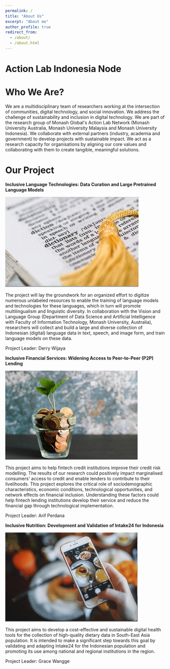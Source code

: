 ```yaml
---
permalink: /
title: "About Us"
excerpt: "About me"
author_profile: true
redirect_from: 
  - /about/
  - /about.html
---
```


Action Lab Indonesia Node
======

Who We Are?
======

We are a multidisciplinary team of researchers working at the intersection of communities, digital technology, and social innovation. We address the challenge of sustainability and inclusion in digital technology. We are part of the research group of Monash Global's Action Lab Network (Monash University Australia, Monash University Malaysia and Monash University Indonesia). We collaborate with external partners (industry, academia and government) to develop projects with sustainable impact. We act as a research capacity for organisations by aligning our core values and collaborating with them to create tangible, meaningful solutions.

Our Project
======

**Inclusive Language Technologies: Data Curation and Large Pretrained Language Models**

![Inclusive Language](/images/InclusiveLanguage.jpg)

The project will lay the groundwork for an organized effort to digitize numerous unlabeled resources to enable the training of language models and technologies for these languages, which in turn will promote multilingualism and linguistic diversity. In collaboration with the Vision and Language Group (Department of Data Science and Artificial Intelligence with Faculty of Information Technology, Monash University, Australia), researchers will collect and build a large and diverse collection of Indonesian (digital) language data in text, speech, and image form, and train language models on these data.

Project Leader: Derry Wijaya

**Inclusive Financial Services: Widening Access to Peer-to-Peer (P2P) Lending**

![Inclusive Finance](/images/InclusiveFinance.jpg)

This project aims to help fintech credit institutions improve their credit risk modelling. The results of our research could positively impact marginalised consumers' access to credit and enable lenders to contribute to their livelihoods. This project explores the critical role of sociodemographic characteristics, economic conditions, technological opportunities, and network effects on financial inclusion. Understanding these factors could help fintech lending institutions develop their service and reduce the financial gap through technological implementation.

Project Leader: Arif Perdana

**Inclusive Nutrition: Development and Validation of Intake24 for Indonesia**

![Inclusive Nutrition](/images/InclusiveNutrition.jpg)

This project aims to develop a cost-effective and sustainable digital health tools for the collection of high-quality dietary data in South-East Asia population. It is intended to make a significant step towards this goal by validating and adapting Intake24 for the Indonesian population and promoting its use among national and regional institutions in the region.

Project Leader: Grace Wangge

